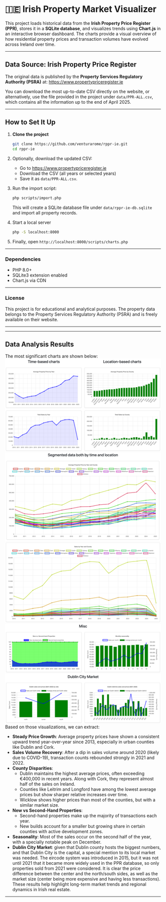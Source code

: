 # 🇮🇪 Irish Property Market Visualizer

This project loads historical data from the **Irish Property Price Register (PPR)**, stores it in a **SQLite database**, and visualizes trends using **Chart.js** in an interactive browser dashboard. The charts provide a visual overview of how residential property prices and transaction volumes have evolved across Ireland over time.

---

## Data Source: Irish Property Price Register

The original data is published by the **Property Services Regulatory Authority (PSRA)** at: https://www.propertypriceregister.ie

You can download the most up-to-date CSV directly on the website, or alternatively, use the file provided in the project under `data/PPR-ALL.csv`, which contains all the information up to the end of April 2025.

---

## How to Set It Up

1. **Clone the project**
    ```bash
    git clone https://github.com/venturarome/rppr-ie.git
    cd rppr-ie
    ```

2. Optionally, download the updated CSV:
    * Go to https://www.propertypriceregister.ie
	* Download the CSV (all years or selected years)
	* Save it as `data/PPR-ALL.csv`.

3. Run the import script:
    ```bash
    php scripts/import.php
    ```
    This will create a SQLite database file under `data/rppr-ie-db.sqlite` and import all property records.

4. Start a local server
   ```bash
   php -S localhost:8000
   ```

5. Finally, open `http://localhost:8000/scripts/charts.php`

---
### Dependencies
* PHP 8.0+
* SQLite3 extension enabled
* Chart.js via CDN

---

### License

This project is for educational and analytical purposes. The property data belongs to the Property Services Regulatory Authority (PSRA) and is freely available on their website.

---

---

## Data Analysis Results
The most significant charts are shown below:
![Image1](data/images/img1.png)
![Image2](data/images/img2.png)
![Image3](data/images/img3.png)
![Image4](data/images/img4.png)
![Image5](data/images/img5.png)
Based on those visualizations, we can extract:
* **Steady Price Growth**: Average property prices have shown a consistent upward trend year-over-year since 2013, especially in urban counties like Dublin and Cork.
* **Sales Volume Recovery**: After a dip in sales volume around 2020 (likely due to COVID-19), transaction counts rebounded strongly in 2021 and 2022.
* **County Disparities**:
  * Dublin maintains the highest average prices, often exceeding €400,000 in recent years. Along with Cork, they represent almost half of the sales on Ireland. 
  * Counties like Leitrim and Longford have among the lowest average prices but show sharper relative increases over time.
  * Wicklow shows higher prices than most of the counties, but with a similar market size.
* **New vs Second-Hand Properties**:
  * Second-hand properties make up the majority of transactions each year.
  * New builds account for a smaller but growing share in certain counties with active development zones.
* **Seasonality**: Most of the sales occur on the second half of the year, with a specially notable peak on December.
* **Dublin City Market**: given that Dublin county hosts the biggest numbers, and that Dublin City is the capital, a special mention to its local market was needed. The eircode system was introduced in 2015, but it was not until 2021 that it became more widely used in the PPR database, so only properties sold from 2021 were considered. It is clear the price difference between the center and the north/south sides, as well as the market size (center being more expensive and having less transactions).
These results help highlight long-term market trends and regional dynamics in Irish real estate.

---




